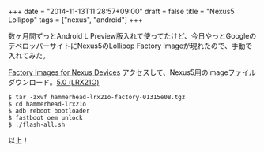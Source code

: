 +++
date = "2014-11-13T11:28:57+09:00"
draft = false
title = "Nexus5 Lollipop"
tags = ["nexus", "android"]
+++

数ヶ月間ずっとAndroid L Preview版入れて使ってたけど、今日やっとGoogleのデベロッパーサイトにNexus5のLollipop Factory Imageが現れたので、手動で入れてみた。

[Factory Images for Nexus Devices](https://developers.google.com/android/nexus/images)
アクセスして、Nexus5用のimageファイルダウンロード。[5.0 (LRX21O)](https://dl.google.com/dl/android/aosp/hammerhead-lrx21o-factory-01315e08.tgz)

```
$ tar -zxvf hammerhead-lrx21o-factory-01315e08.tgz
$ cd hammerhead-lrx21o
$ adb reboot bootloader
$ fastboot oem unlock
$ ./flash-all.sh
```

以上！
